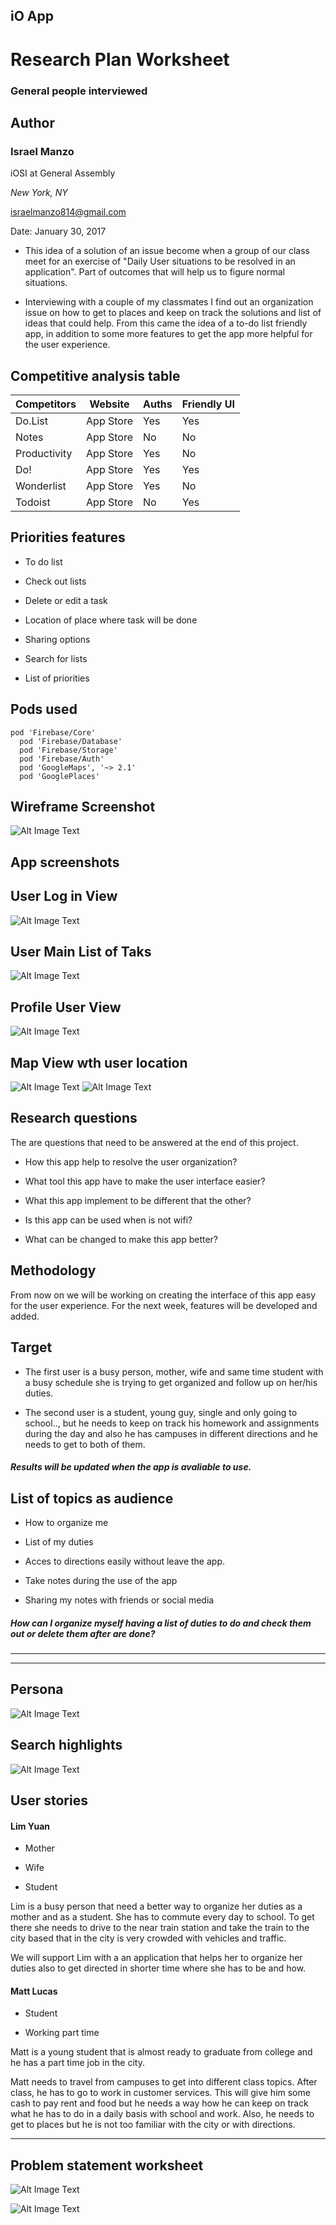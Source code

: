 ## iO App

# Research Plan Worksheet 

### General people interviewed

## Author

### Israel Manzo
iOSI at General Assembly

*New York, NY*

<israelmanzo814@gmail.com>

Date: January 30, 2017

- This idea of a solution of an issue become when a group of our class meet for an exercise of "Daily User situations to be resolved in an application". Part of outcomes that will help us to figure normal situations. 

- Interviewing with a couple of my classmates I find out an organization issue on how to get to places and keep on track the solutions and list of ideas that could help. From this came the idea of a to-do list friendly app, in addition to some more features to get the app more helpful for the user experience.



## Competitive analysis table

Competitors     | Website     | Auths      |  Friendly UI | 
----------------|-------------|------------|--------------|
Do.List         | App Store   | Yes        |    Yes       |
Notes           | App Store   | No         |    No        |
Productivity    | App Store   | Yes        |    No        |
Do!             | App Store   | Yes        |    Yes       |
Wonderlist      | App Store   | Yes        |    No        |
Todoist         | App Store   | No         |    Yes       |

## Priorities features

* To do list

* Check out lists

* Delete or edit a task

* Location of place where task will be done

* Sharing options

* Search for lists

* List of priorities

## Pods used
```
pod 'Firebase/Core'
  pod 'Firebase/Database'
  pod 'Firebase/Storage'
  pod 'Firebase/Auth'
  pod 'GoogleMaps', '~> 2.1'
  pod 'GooglePlaces'
```

## Wireframe Screenshot

![Alt Image Text](images/Screen-Shot.png)

## App screenshots

## User Log in View

![Alt Image Text](images/LoginScreenShot.png)

## User Main List of Taks

![Alt Image Text](images/ListScreenShot.png)

## Profile User View

![Alt Image Text](images/ProfileScreenShot.png)

## Map View wth user location

![Alt Image Text](images/MapScreenShot.png)
![Alt Image Text](images/MapSearchScreenShot.png)


## Research questions
The are questions that need to be answered at the end of this project.

* How this app help to resolve the user organization?

* What tool this app have to make the user interface easier?

* What this app implement to be different that the other?

* Is this app can be used when is not wifi?

* What can be changed to make this app better?

## Methodology
From now on we will be working on creating the interface of this app easy for the user experience. For the next week, features will be developed and added.

## Target
* The first user is a busy person, mother, wife and same time student with a busy schedule she is trying to get organized and follow up on her/his duties.

* The second user is a student, young guy, single and only going to school.., but he needs to keep on track his homework and assignments during the day and also he has campuses in different directions and he needs to get to both of them.

##### Results will be updated when the app is avaliable to use.

## List of topics as audience
* How to organize me

* List of my duties

* Acces to directions easily without leave the app.

* Take notes during the use of the app

* Sharing my notes with friends or social media

##### How can I organize myself having a list of duties to do and check them out or delete them after are done? 

___________
-----------

## Persona
![Alt Image Text](images/persona.jpg)
## Search highlights
![Alt Image Text](images/research.png)

## User stories
#### Lim Yuan
* Mother

* Wife

* Student

Lim is a busy person that need a better way to organize her duties as a mother and as a student. She has to commute every day to school. To get there she needs to drive to the near train station and take the train to the city based that in the city is very crowded with vehicles and traffic.

We will support Lim with a an application that helps her to organize her duties also to get directed in shorter time where she has to be and how.

#### Matt Lucas
* Student

* Working part time

Matt is a young student that is almost ready to graduate from college and he has a part time job in the city. 

Matt needs to travel from campuses to get into different class topics. After class, he has to go to work in customer services. This will give him some cash to pay rent and food but he needs a way how he can keep on track what he has to do in a daily basis with school and work. Also, he needs to get to places but he is not too familiar with the city or with directions.

--------------

## Problem statement worksheet

![Alt Image Text](images/Screen-Shot-might.png)

![Alt Image Text](images/Screen-Shot-statement.png)










